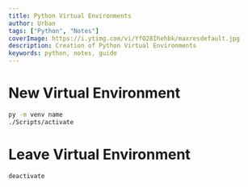 ```yaml
---
title: Python Virtual Environments
author: Urban
tags: ["Python", "Notes"]
coverImage: https://i.ytimg.com/vi/YfO28Ihehbk/maxresdefault.jpg
description: Creation of Python Virtual Environments
keywords: python, notes, guide
---
```


# New Virtual Environment

```bash
py -m venv name
./Scripts/activate
```

# Leave Virtual Environment

```bash
deactivate
```

